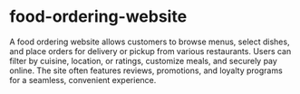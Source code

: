 # food-ordering-website
A food ordering website allows customers to browse menus, select dishes, and place orders for delivery or pickup from various restaurants. Users can filter by cuisine, location, or ratings, customize meals, and securely pay online. The site often features reviews, promotions, and loyalty programs for a seamless, convenient experience.
